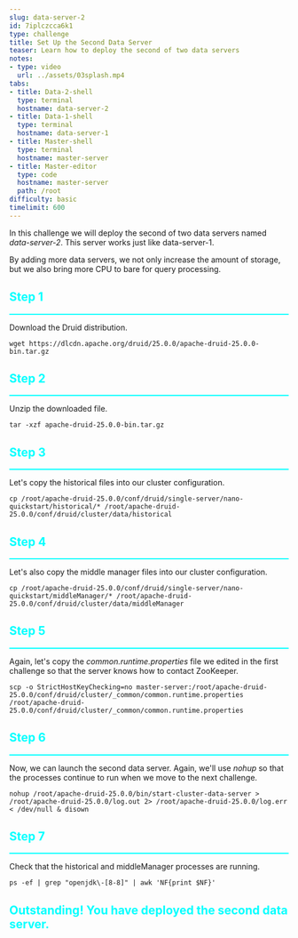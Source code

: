 ```yaml
---
slug: data-server-2
id: 7iplczcca6k1
type: challenge
title: Set Up the Second Data Server
teaser: Learn how to deploy the second of two data servers
notes:
- type: video
  url: ../assets/03splash.mp4
tabs:
- title: Data-2-shell
  type: terminal
  hostname: data-server-2
- title: Data-1-shell
  type: terminal
  hostname: data-server-1
- title: Master-shell
  type: terminal
  hostname: master-server
- title: Master-editor
  type: code
  hostname: master-server
  path: /root
difficulty: basic
timelimit: 600
---
```

In this challenge we will deploy the second of two data servers named _data-server-2_.
This server works just like data-server-1.

By adding more data servers, we not only increase the amount of storage, but we also bring more CPU to bare for query processing.

<h2 style="color:cyan">Step 1</h2><hr style="color:cyan;background-color:cyan;height:2px">

Download the Druid distribution.

```
wget https://dlcdn.apache.org/druid/25.0.0/apache-druid-25.0.0-bin.tar.gz
```

<h2 style="color:cyan">Step 2</h2><hr style="color:cyan;background-color:cyan;height:2px">

Unzip the downloaded file.

```
tar -xzf apache-druid-25.0.0-bin.tar.gz
```

<h2 style="color:cyan">Step 3</h2><hr style="color:cyan;background-color:cyan;height:2px">

Let's copy the historical files into our cluster configuration.

```
cp /root/apache-druid-25.0.0/conf/druid/single-server/nano-quickstart/historical/* /root/apache-druid-25.0.0/conf/druid/cluster/data/historical
```

<h2 style="color:cyan">Step 4</h2><hr style="color:cyan;background-color:cyan;height:2px">

Let's also copy the middle manager files into our cluster configuration.

```
cp /root/apache-druid-25.0.0/conf/druid/single-server/nano-quickstart/middleManager/* /root/apache-druid-25.0.0/conf/druid/cluster/data/middleManager
```

<h2 style="color:cyan">Step 5</h2><hr style="color:cyan;background-color:cyan;height:2px">

Again, let's copy the _common.runtime.properties_ file we edited in the first challenge so that the server knows how to contact ZooKeeper.

```
scp -o StrictHostKeyChecking=no master-server:/root/apache-druid-25.0.0/conf/druid/cluster/_common/common.runtime.properties /root/apache-druid-25.0.0/conf/druid/cluster/_common/common.runtime.properties
```

<h2 style="color:cyan">Step 6</h2><hr style="color:cyan;background-color:cyan;height:2px">

Now, we can launch the second data server.
Again, we'll use _nohup_ so that the processes continue to run when we move to the next challenge.

```
nohup /root/apache-druid-25.0.0/bin/start-cluster-data-server > /root/apache-druid-25.0.0/log.out 2> /root/apache-druid-25.0.0/log.err < /dev/null & disown
```

<h2 style="color:cyan">Step 7</h2><hr style="color:cyan;background-color:cyan;height:2px">

Check that the historical and middleManager processes are running.

```
ps -ef | grep "openjdk\-[8-8]" | awk 'NF{print $NF}'
```

<h2 style="color:cyan">Outstanding! You have deployed the second data server.</h2>
